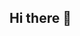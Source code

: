 ## Hi there 👋

<!--
**saida-d/saida-d** is a ✨ _special_ ✨ repository because its `README.md` (this file) appears on your GitHub profile.

Here are some ideas to get you started:

- 🔭 I’m currently working on ... AI/ML, Generative AI, Agentic AI Solutions, AI Automations, Azure AI Services, Databricks, Big Data
- 📫 How to reach me: ... Email : programmer.sr@gmail.com

-->

